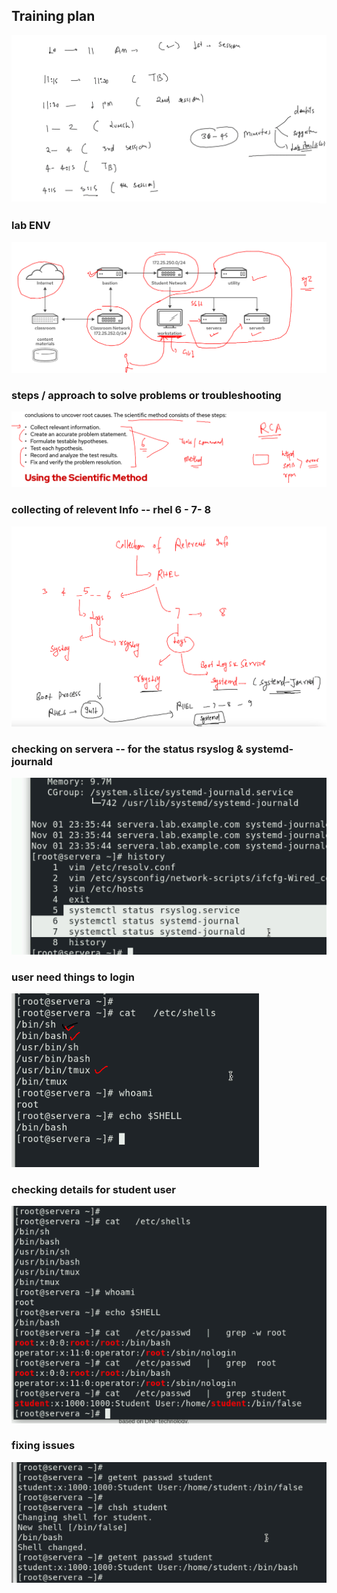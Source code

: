## Training plan 

<img src="plan.png">

###  lab ENV 

<img src="lab.png">

### steps  / approach to solve problems or troubleshooting 

<img src="tr.png">

### collecting of relevent Info -- rhel 6 - 7- 8 

<img src="coll.png">

### checking on servera -- for the status rsyslog & systemd-journald

<img src="ch.png">

### user need things to login

<img src="log.png">

### checking details for student user

<img src="dt.png">

### fixing issues 

<img src="is.png">






